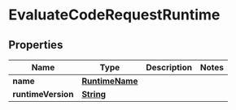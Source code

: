 

# EvaluateCodeRequestRuntime


## Properties

| Name | Type | Description | Notes |
|------------ | ------------- | ------------- | -------------|
|**name** | [**RuntimeName**](RuntimeName.md) |  |  |
|**runtimeVersion** | [**String**](String.md) |  |  |




